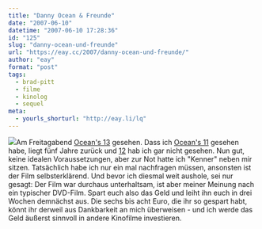 ```yaml
---
title: "Danny Ocean & Freunde"
date: "2007-06-10"
datetime: "2007-06-10 17:28:36"
id: "125"
slug: "danny-ocean-und-freunde"
url: "https://eay.cc/2007/danny-ocean-und-freunde/"
author: "eay"
format: "post"
tags:
  - brad-pitt
  - filme
  - kinolog
  - sequel
meta:
  - yourls_shorturl: "http://eay.li/lq"
---
```


![](/uploads/2007/oceans13.jpg)Am Freitagabend [Ocean's 13](http://www.imdb.com/title/tt0496806/) gesehen. Dass ich [Ocean's 11](http://www.amazon.de/exec/obidos/ASIN/B00005V961/eayznet-21) gesehen habe, liegt fünf Jahre zurück und [12](http://www.amazon.de/exec/obidos/ASIN/B000776HFI/eayznet-21) hab ich gar nicht gesehen. Nun gut, keine idealen Voraussetzungen, aber zur Not hatte ich "Kenner" neben mir sitzen. Tatsächlich habe ich nur ein mal nachfragen müssen, ansonsten ist der Film selbsterklärend. Und bevor ich diesmal weit aushole, sei nur gesagt: Der Film war durchaus unterhaltsam, ist aber meiner Meinung nach ein typischer DVD-Film. Spart euch also das Geld und leiht ihn euch in drei Wochen demnächst aus. Die sechs bis acht Euro, die ihr so gespart habt, könnt ihr derweil aus Dankbarkeit an mich überweisen - und ich werde das Geld äußerst sinnvoll in andere Kinofilme investieren.
